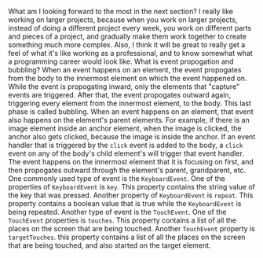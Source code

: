 What am I looking forward to the most in the next section? I really like working on larger projects, because when you work on larger projects, instead of doing a different project every week, you work on different parts and pieces of a project, and gradually make them work together to create something much more complex. Also, I think it will be great to really get a feel of what it's like working as a professional, and to know somewhat what a programming career would look like.
What is event propogation and bubbling? When an event happens on an element, the event propogates from the body to the innermost element on which the event happened on. While the event is propogating inward, only the elements that "capture" events are triggered. After that, the event propogates outward again, triggering every element from the innermost element, to the body. This last phase is called bubbling. When an event happens on an element, that event also happens on the element's parent elements. For example, if there is an image element inside an anchor element, when the image is clicked, the anchor also gets clicked, because the image is inside the anchor. If an event handler that is triggered by the `click` event is added to the body, a `click` event on any of the body's child element's will trigger that event handler. The event happens on the innermost element that it is focusing on first, and then propogates outward through the element's parent, grandparent, etc.
One commonly used type of event is the `KeyboardEvent`. One of the properties of `KeyboardEvent` is `key`. This property contains the string value of the key that was pressed. Another property of `KeyboardEvent` is `repeat`. This property contains a boolean value that is true while the `KeyboardEvent` is being repeated. Another type of event is the `TouchEvent`. One of the `TouchEvent` properties is `touches`. This property contains a list of all the places on the screen that are being touched. Another `TouchEvent` property is `targetTouches`. this property contains a list of all the places on the screen that are being touched, and also started on the target element.